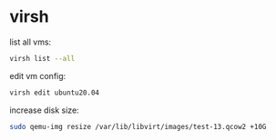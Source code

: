 # virsh

list all vms:
```bash
virsh list --all
```

edit vm config:
```bash
virsh edit ubuntu20.04
```

increase disk size:
```bash
sudo qemu-img resize /var/lib/libvirt/images/test-13.qcow2 +10G
```
